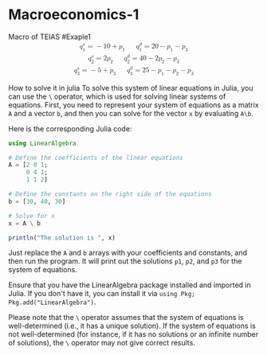 # Macroeconomics-1
Macro of TEIAS
#Exaple1
<math xmlns="http://www.w3.org/1998/Math/MathML" display="block">
  <mtable columnalign="left left" columnspacing="1em" rowspacing="4pt">
    <mtr>
      <mtd>
        <mrow>
          <maligngroup/>
          <malignmark/>
          <mrow>
            <msubsup>
              <mrow>
                <mi>q</mi>
              </mrow>
              <mn>1</mn>
              <mi>s</mi>
            </msubsup>
            <mo>=</mo>
            <mo>−</mo>
            <mn>10</mn>
            <mo>+</mo>
            <msub>
              <mi>p</mi>
              <mn>1</mn>
            </msub>
            <mo>    </mo>
          </mrow>
          <maligngroup/>
          <malignmark/>
          <mrow>
            <msubsup>
              <mrow>
                <mi>q</mi>
              </mrow>
              <mn>1</mn>
              <mi>d</mi>
            </msubsup>
            <mo>=</mo>
            <mn>20</mn>
            <mo>−</mo>
            <msub>
              <mi>p</mi>
              <mn>1</mn>
            </msub>
            <mo>−</mo>
            <msub>
              <mi>p</mi>
              <mn>3</mn>
            </msub>
          </mrow>
        </mrow>
      </mtd>
    </mtr>
    <mtr>
      <mtd>
        <mrow>
          <maligngroup/>
          <malignmark/>
          <mrow>
            <msubsup>
              <mrow>
                <mi>q</mi>
              </mrow>
              <mn>2</mn>
              <mi>s</mi>
            </msubsup>
            <mo>=</mo>
            <mn>2</mn>
            <msub>
              <mi>p</mi>
              <mn>2</mn>
            </msub>
            <mo>    </mo>
          </mrow>
          <maligngroup/>
          <malignmark/>
          <mrow>
            <msubsup>
              <mrow>
                <mi>q</mi>
              </mrow>
              <mn>2</mn>
              <mi>d</mi>
            </msubsup>
            <mo>=</mo>
            <mn>40</mn>
            <mo>−</mo>
            <mn>2</mn>
            <msub>
              <mi>p</mi>
              <mn>2</mn>
            </msub>
            <mo>−</mo>
            <msub>
              <mi>p</mi>
              <mn>3</mn>
            </msub>
          </mrow>
        </mrow>
      </mtd>
    </mtr>
    <mtr>
      <mtd>
        <mrow>
          <maligngroup/>
          <malignmark/>
          <mrow>
            <msubsup>
              <mrow>
                <mi>q</mi>
              </mrow>
              <mn>3</mn>
              <mi>s</mi>
            </msubsup>
            <mo>=</mo>
            <mo>−</mo>
            <mn>5</mn>
            <mo>+</mo>
            <msub>
              <mi>p</mi>
              <mn>3</mn>
            </msub>
            <mo>    </mo>
          </mrow>
          <maligngroup/>
          <malignmark/>
          <mrow>
            <msubsup>
              <mrow>
                <mi>q</mi>
              </mrow>
              <mn>3</mn>
              <mi>d</mi>
            </msubsup>
            <mo>=</mo>
            <mn>25</mn>
            <mo>−</mo>
            <msub>
              <mi>p</mi>
              <mn>1</mn>
            </msub>
            <mo>−</mo>
            <msub>
              <mi>p</mi>
              <mn>2</mn>
            </msub>
            <mo>−</mo>
            <msub>
              <mi>p</mi>
              <mn>3</mn>
            </msub>
          </mrow>
        </mrow>
      </mtd>
    </mtr>
  </mtable>
</math>

How to solve it in julia
To solve this system of linear equations in Julia, you can use the `\` operator, which is used for solving linear systems of equations. First, you need to represent your system of equations as a matrix `A` and a vector `b`, and then you can solve for the vector `x` by evaluating `A\b`.

Here is the corresponding Julia code:

```julia
using LinearAlgebra

# Define the coefficients of the linear equations
A = [2 0 1; 
     0 4 1; 
     1 1 2]

# Define the constants on the right side of the equations
b = [30, 40, 30]

# Solve for x
x = A \ b

println("The solution is ", x)
```

Just replace the `A` and `b` arrays with your coefficients and constants, and then run the program. It will print out the solutions `p1`, `p2`, and `p3` for the system of equations.

Ensure that you have the LinearAlgebra package installed and imported in Julia. If you don't have it, you can install it via `using Pkg; Pkg.add("LinearAlgebra")`.

Please note that the `\` operator assumes that the system of equations is well-determined (i.e., it has a unique solution). If the system of equations is not well-determined (for instance, if it has no solutions or an infinite number of solutions), the `\` operator may not give correct results.
